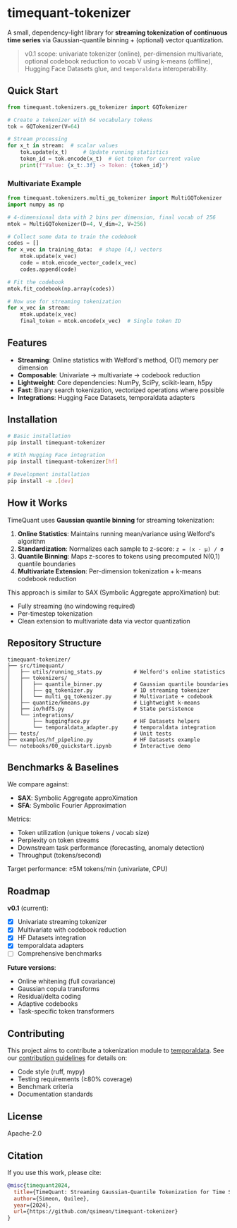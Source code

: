 # timequant-tokenizer

A small, dependency-light library for **streaming tokenization of continuous time series** via Gaussian-quantile binning + (optional) vector quantization.

> v0.1 scope: univariate tokenizer (online), per-dimension multivariate, optional codebook reduction to vocab V using k-means (offline), Hugging Face Datasets glue, and `temporaldata` interoperability.

## Quick Start

```python
from timequant.tokenizers.gq_tokenizer import GQTokenizer

# Create a tokenizer with 64 vocabulary tokens
tok = GQTokenizer(V=64)

# Stream processing
for x_t in stream:  # scalar values
    tok.update(x_t)     # Update running statistics
    token_id = tok.encode(x_t)  # Get token for current value
    print(f"Value: {x_t:.3f} -> Token: {token_id}")
```

### Multivariate Example

```python
from timequant.tokenizers.multi_gq_tokenizer import MultiGQTokenizer
import numpy as np

# 4-dimensional data with 2 bins per dimension, final vocab of 256
mtok = MultiGQTokenizer(D=4, V_dim=2, V=256)

# Collect some data to train the codebook
codes = []
for x_vec in training_data:  # shape (4,) vectors
    mtok.update(x_vec)
    code = mtok.encode_vector_code(x_vec)
    codes.append(code)

# Fit the codebook
mtok.fit_codebook(np.array(codes))

# Now use for streaming tokenization
for x_vec in stream:
    mtok.update(x_vec)
    final_token = mtok.encode(x_vec)  # Single token ID
```

## Features

- **Streaming**: Online statistics with Welford's method, O(1) memory per dimension
- **Composable**: Univariate → multivariate → codebook reduction
- **Lightweight**: Core dependencies: NumPy, SciPy, scikit-learn, h5py
- **Fast**: Binary search tokenization, vectorized operations where possible
- **Integrations**: Hugging Face Datasets, temporaldata adapters

## Installation

```bash
# Basic installation
pip install timequant-tokenizer

# With Hugging Face integration
pip install timequant-tokenizer[hf]

# Development installation
pip install -e .[dev]
```

## How it Works

TimeQuant uses **Gaussian quantile binning** for streaming tokenization:

1. **Online Statistics**: Maintains running mean/variance using Welford's algorithm
2. **Standardization**: Normalizes each sample to z-score: `z = (x - μ) / σ`
3. **Quantile Binning**: Maps z-scores to tokens using precomputed N(0,1) quantile boundaries
4. **Multivariate Extension**: Per-dimension tokenization + k-means codebook reduction

This approach is similar to SAX (Symbolic Aggregate approXimation) but:
- Fully streaming (no windowing required)
- Per-timestep tokenization
- Clean extension to multivariate data via vector quantization

## Repository Structure

```
timequant-tokenizer/
├── src/timequant/
│   ├── utils/running_stats.py          # Welford's online statistics  
│   ├── tokenizers/
│   │   ├── quantile_binner.py          # Gaussian quantile boundaries
│   │   ├── gq_tokenizer.py             # 1D streaming tokenizer
│   │   └── multi_gq_tokenizer.py       # Multivariate + codebook
│   ├── quantize/kmeans.py              # Lightweight k-means
│   ├── io/hdf5.py                      # State persistence
│   └── integrations/
│       ├── huggingface.py              # HF Datasets helpers
│       └── temporaldata_adapter.py     # temporaldata integration
├── tests/                              # Unit tests
├── examples/hf_pipeline.py             # HF Datasets example
└── notebooks/00_quickstart.ipynb       # Interactive demo
```

## Benchmarks & Baselines

We compare against:
- **SAX**: Symbolic Aggregate approXimation 
- **SFA**: Symbolic Fourier Approximation

Metrics:
- Token utilization (unique tokens / vocab size)
- Perplexity on token streams
- Downstream task performance (forecasting, anomaly detection)
- Throughput (tokens/second)

Target performance: ≥5M tokens/min (univariate, CPU)

## Roadmap

**v0.1** (current):
- [x] Univariate streaming tokenizer
- [x] Multivariate with codebook reduction  
- [x] HF Datasets integration
- [x] temporaldata adapters
- [ ] Comprehensive benchmarks

**Future versions**:
- Online whitening (full covariance)
- Gaussian copula transforms
- Residual/delta coding
- Adaptive codebooks
- Task-specific token transformers

## Contributing

This project aims to contribute a tokenization module to [temporaldata](https://github.com/neuro-galaxy/temporaldata). See our [contribution guidelines](CONTRIBUTING.md) for details on:

- Code style (ruff, mypy)
- Testing requirements (≥80% coverage)
- Benchmark criteria
- Documentation standards

## License

Apache-2.0

## Citation

If you use this work, please cite:

```bibtex
@misc{timequant2024,
  title={TimeQuant: Streaming Gaussian-Quantile Tokenization for Time Series},
  author={Simeon, Quilee},
  year={2024},
  url={https://github.com/qsimeon/timequant-tokenizer}
}
```